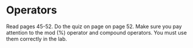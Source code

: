 # Operators
 
Read pages 45-52. Do the quiz on page on page 52. Make sure you pay attention to the mod (%) operator and compound operators. You must use them correctly in the lab.

